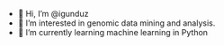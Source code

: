 - 👋 Hi, I’m @igunduz
- 👀 I’m interested in genomic data mining and analysis.
- 🌱 I’m currently learning machine learning in Python


